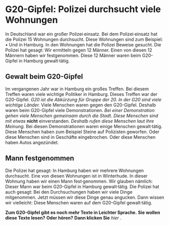 # G20-Gipfel: Polizei durchsucht viele Wohnungen

In Deutschland war ein großer Polizei·einsatz. Bei dem Polizei·einsatz hat die Polizei 15 Wohnungen durchsucht. Diese Wohnungen sind zum Beispiel: • Und in Hamburg. In den Wohnungen hat die Polizei Beweise gesucht. Die Polizei hat gesagt: Wir ermitteln gegen 12 Männer. Einen von diesen 12 Männern haben wir festgenommen. Diese 12 Männer waren beim G20-Gipfel in Hamburg gewalt·tätig. 

## Gewalt beim G20-Gipfel
Im vergangenen Jahr war in Hamburg ein großes Treffen. Bei diesem Treffen waren viele wichtige Politiker in Hamburg. Dieses Treffen war der G20-Gipfel. 
*G20 ist die Abkürzung für Gruppe der 20.* 
*In der G20 sind viele wichtige Länder.* Viele Menschen waren gegen den G20-Gipfel. Deshalb waren beim G20-Gipfel viele Demonstrationen. 
*Bei einer Demonstration gehen viele Menschen gemeinsam durch die Stadt.* 
*Diese Menschen sind mit etwas* **nicht** einverstanden. 
*Deshalb rufen diese Menschen laut ihre Meinung.* Bei diesen Demonstrationen waren einige Menschen gewalt·tätig. Diese Menschen haben zum Beispiel Steine auf Polizisten geworfen. Oder diese Menschen sind in Geschäfte eingebrochen. Oder diese Menschen haben Autos angezündet. 

## Mann festgenommen
Die Polizei hat gesagt: In Hamburg haben wir mehrere Wohnungen durchsucht. Eine von diesen Wohnungen ist in Winterhude. In dieser Wohnung haben wir einen Mann fest·genommen. Wir glauben nämlich: Dieser Mann war beim G20-Gipfel in Hamburg gewalt·tätig. Die Polizei hat auch gesagt: Bei den Durchsuchungen haben wir viele Dinge mitgenommen. Jetzt müssen wir diese Dinge genau angucken. Dann wissen wir vielleicht: Diese Menschen waren auf dem G20-Gipfel gewalt·tätig. 

**Zum G20-Gipfel gibt es noch mehr Texte in Leichter Sprache.** 
**Sie wollen diese Texte lesen?** **Oder hören?**  **Dann klicken Sie**  *hier* . 
